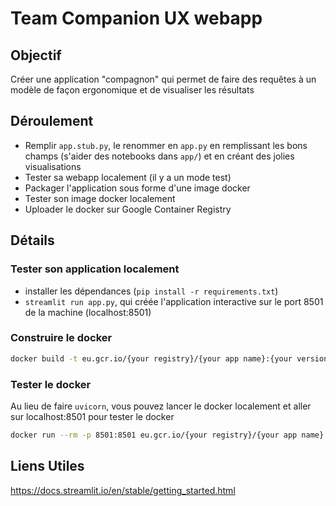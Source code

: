 # Team Companion UX webapp

## Objectif

Créer une application "compagnon" qui permet de faire des requêtes à un modèle de façon ergonomique et de visualiser les résultats

## Déroulement

- Remplir `app.stub.py`, le renommer en `app.py` en remplissant les bons champs (s'aider des notebooks dans `app/`) et en créant des jolies visualisations
- Tester sa webapp localement (il y a un mode test)
- Packager l'application sous forme d'une image docker
- Tester son image docker localement
- Uploader le docker sur Google Container Registry

## Détails

### Tester son application localement

- installer les dépendances (`pip install -r requirements.txt`)
- `streamlit run app.py`, qui créée l'application interactive sur le port 8501 de la machine (localhost:8501)

### Construire le docker

```bash
docker build -t eu.gcr.io/{your registry}/{your app name}:{your version} -f Dockerfile . 
```

### Tester le docker

Au lieu de faire `uvicorn`, vous pouvez lancer le docker localement et aller sur localhost:8501 pour tester le docker

```bash
docker run --rm -p 8501:8501 eu.gcr.io/{your registry}/{your app name}:{your version}
```

## Liens Utiles

https://docs.streamlit.io/en/stable/getting_started.html

